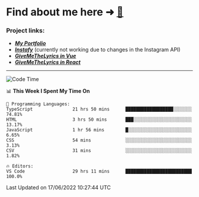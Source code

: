 # Find about me here ➜ [🧑](https://pauabella.dev)

### Project links:
- ***[My Portfolio](https://pauabella.dev)***
- ***[Instafy](https://instafy.me)*** (currently not working due to changes in the Instagram API)
- ***[GiveMeTheLyrics in Vue](https://lyrics.pauabella.dev)***
- ***[GiveMeTheLyrics in React](https://pauabella.dev/GiveMeTheLyrics)***

---
<!--START_SECTION:waka-->
![Code Time](http://img.shields.io/badge/Code%20Time-1%2C176%20hrs%2054%20mins-blue)

📊 **This Week I Spent My Time On** 

```text
💬 Programming Languages: 
TypeScript               21 hrs 50 mins      ██████████████████░░░░░░░   74.81% 
HTML                     3 hrs 50 mins       ███░░░░░░░░░░░░░░░░░░░░░░   13.17% 
JavaScript               1 hr 56 mins        █░░░░░░░░░░░░░░░░░░░░░░░░   6.65% 
CSS                      54 mins             ░░░░░░░░░░░░░░░░░░░░░░░░░   3.13% 
CSV                      31 mins             ░░░░░░░░░░░░░░░░░░░░░░░░░   1.82%

🔥 Editors: 
VS Code                  29 hrs 11 mins      █████████████████████████   100.0%

```


 Last Updated on 17/06/2022 10:27:44 UTC
<!--END_SECTION:waka-->
